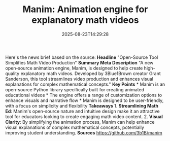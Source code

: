 ﻿---
title: "Manim: Animation engine for explanatory math videos"
date: "2025-08-23T14:29:28"
category: "Markets"
summary: ""
slug: "manim animation engine for explanatory math videos"
source_urls:
  - "https://github.com/3b1b/manim"
seo:
  title: "Manim: Animation engine for explanatory math videos | Hash n Hedge"
  description: ""
  keywords: ["news", "markets", "brief"]
---
Here's the news brief based on the source:  **Headline** "Open-Source Tool Simplifies Math Video Production"  **Summary Meta Description** "A new open-source animation engine, Manim, is designed to help create high-quality explanatory math videos. Developed by 3Blue1Brown creator Grant Sanderson, this tool streamlines video production and enhances visual explanations for complex mathematical concepts."  **Key Points**  * Manim is an open-source Python library specifically built for creating animated educational videos * The engine offers a range of customization options to enhance visuals and narrative flow * Manim is designed to be user-friendly, with a focus on simplicity and flexibility  **Takeaways** 1. **Streamlining Math Ed**: Manim's open-source nature and intuitive design make it an attractive tool for educators looking to create engaging math video content. 2. **Visual Clarity**: By simplifying the animation process, Manim can help enhance visual explanations of complex mathematical concepts, potentially improving student understanding.  **Sources** https://github.com/3b1B/manim 
